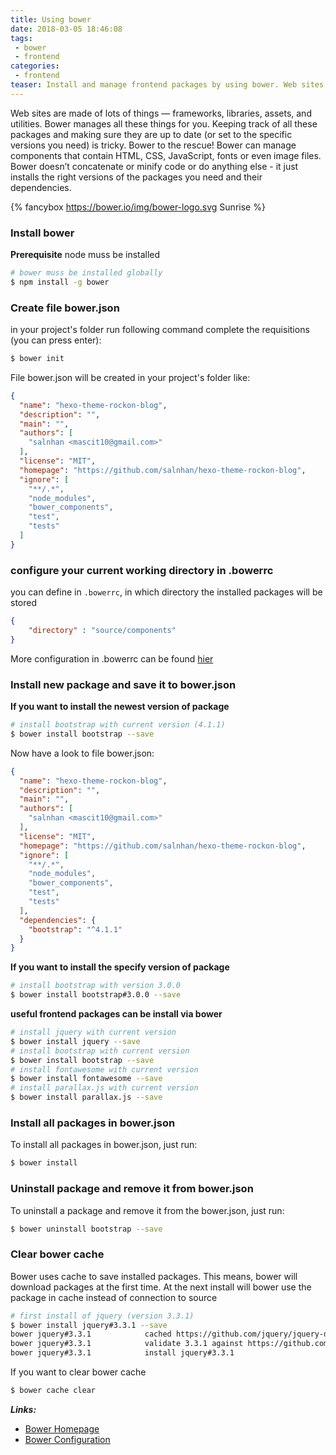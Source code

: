 ```yaml
---
title: Using bower
date: 2018-03-05 18:46:08
tags:
 - bower
 - frontend
categories:
 - frontend
teaser: Install and manage frontend packages by using bower. Web sites are made of lots of things frameworks, libraries, assets, and utilities. Bower manages all these things for you.
---
```


Web sites are made of lots of things — frameworks, libraries, assets, and utilities. Bower manages all these things for you.
Keeping track of all these packages and making sure they are up to date (or set to the specific versions you need) is tricky. Bower to the rescue!
Bower can manage components that contain HTML, CSS, JavaScript, fonts or even image files. Bower doesn’t concatenate or minify code or do anything else - it just installs the right versions of the packages you need and their dependencies.


{% fancybox https://bower.io/img/bower-logo.svg Sunrise %}

### Install bower

**Prerequisite**
 node muss be installed

```bash
# bower muss be installed globally
$ npm install -g bower
```

### Create file bower.json

in your project's folder run following command complete the requisitions (you can press enter):

```bash
$ bower init
```

File bower.json will be created in your project's folder like:

```json
{
  "name": "hexo-theme-rockon-blog",
  "description": "",
  "main": "",
  "authors": [
    "salnhan <mascit10@gmail.com>"
  ],
  "license": "MIT",
  "homepage": "https://github.com/salnhan/hexo-theme-rockon-blog",
  "ignore": [
    "**/.*",
    "node_modules",
    "bower_components",
    "test",
    "tests"
  ]
}
```

### configure your current working directory in .bowerrc

you can define in `.bowerrc`, in which directory the installed packages will be stored

```json
{
	"directory" : "source/components"
}
```

More configuration in .bowerrc can be found [hier](https://bower.io/docs/config/)

### Install new package and save it to bower.json

**If you want to install the newest version of package**

```bash
# install bootstrap with current version (4.1.1)
$ bower install bootstrap --save
```

Now have a look to file bower.json:

```json
{
  "name": "hexo-theme-rockon-blog",
  "description": "",
  "main": "",
  "authors": [
    "salnhan <mascit10@gmail.com>"
  ],
  "license": "MIT",
  "homepage": "https://github.com/salnhan/hexo-theme-rockon-blog",
  "ignore": [
    "**/.*",
    "node_modules",
    "bower_components",
    "test",
    "tests"
  ],
  "dependencies": {
    "bootstrap": "^4.1.1"
  }
}
```

**If you want to install the specify version of package**

```bash
# install bootstrap with version 3.0.0
$ bower install bootstrap#3.0.0 --save
```

**useful frontend packages can be install via bower**

```bash
# install jquery with current version
$ bower install jquery --save
# install bootstrap with current version
$ bower install bootstrap --save
# install fontawesome with current version
$ bower install fontawesome --save
# install parallax.js with current version
$ bower install parallax.js --save
```

### Install all packages in bower.json

To install all packages in bower.json, just run:

```bash
$ bower install
```

### Uninstall package and remove it from bower.json

To uninstall a package and remove it from the bower.json, just run:

```bash
$ bower uninstall bootstrap --save
```

### Clear bower cache

Bower uses cache to save installed packages. This means, bower will download packages at the first time. At the next install will bower use the package in cache instead of connection to source

```bash
# first install of jquery (version 3.3.1)
$ bower install jquery#3.3.1 --save
bower jquery#3.3.1            cached https://github.com/jquery/jquery-dist.git#3.3.1
bower jquery#3.3.1            validate 3.3.1 against https://github.com/jquery/jquery-dist.git#3.3.1
bower jquery#3.3.1            install jquery#3.3.1
```
If you want to clear bower cache

```bash
$ bower cache clear
```

***Links:***
* [Bower Homepage](https://bower.io/)
* [Bower Configuration](https://bower.io/)
